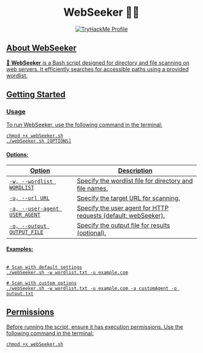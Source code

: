 <!DOCTYPE html>
<html lang="en">

<head>
  <meta charset="UTF-8">
</head>

<body>
  <h1 align="center">WebSeeker 🕵️‍♂️</h1>

  <p align="center">
     <a href="https://tryhackme.com/p/TxVScoobyDoo">
          <img src="https://tryhackme-badges.s3.amazonaws.com/TxVScoobyDoo.png" alt="TryHackMe Profile">
  </p>

  <h2>About WebSeeker</h2>

  <p>🚀 <strong>WebSeeker</strong> is a Bash script designed for directory and file scanning on web servers. It efficiently searches for accessible paths using a provided wordlist.</p>

  <h2>Getting Started</h2>

  <h3>Usage</h3>

  <p>To run WebSeeker, use the following command in the terminal:</p>

  <pre><code>chmod +x webSeeker.sh
./webSeeker.sh [OPTIONS]</code></pre>

  <h4>Options:</h4>

  <table>
      <thead>
          <tr>
              <th>Option</th>
              <th>Description</th>
          </tr>
      </thead>
      <tbody>
          <tr>
              <td><code>-w, --wordlist WORDLIST</code></td>
              <td>Specify the wordlist file for directory and file names.</td>
          </tr>
          <tr>
              <td><code>-u, --url URL</code></td>
              <td>Specify the target URL for scanning.</td>
          </tr>
          <tr>
              <td><code>-a, --user-agent USER_AGENT</code></td>
              <td>Specify the user agent for HTTP requests (default: webSeeker).</td>
          </tr>
          <tr>
              <td><code>-o, --output OUTPUT_FILE</code></td>
              <td>Specify the output file for results (optional).</td>
          </tr>
      </tbody>
  </table>

  <h4>Examples:</h4>

  <pre><code>
# Scan with default settings
./webSeeker.sh -w wordlist.txt -u example.com

# Scan with custom options
./webSeeker.sh -w wordlist.txt -u example.com -a customAgent -o output.txt
</code></pre>

  <h2>Permissions</h2>

  <p>Before running the script, ensure it has execution permissions. Use the following command in the terminal:</p>

  <pre><code>chmod +x webSeeker.sh</code></pre>

</body>

</html>
